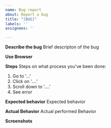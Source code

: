 ```yaml
---
name: Bug report
about: Report a bug
title: "[BUG]"
labels: ''
assignees: ''

---
```


**Describe the bug**
Brief descripton of the bug

**Use Browser**

**Steps**
Steps on what process you've been done:
1. Go to '...'
2. Click on '....'
3. Scroll down to '....'
4. See error

**Expected behavior**
Expected behavior

**Actual Behavior**
Actual performed Behavior

**Screenshots**
